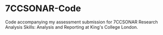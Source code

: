# 7CCSONAR-Code

Code accompanying my assessment submission for 7CCSONAR Research Analysis Skills: Analysis and Reporting at King's College London.
